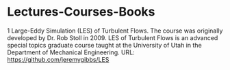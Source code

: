 # Lectures-Courses-Books

1 Large-Eddy Simulation (LES) of Turbulent Flows. The course was originally developed by Dr. Rob Stoll in 2009. LES of Turbulent Flows is an advanced special topics graduate course taught at the University of Utah in the Department of Mechanical Engineering. URL: https://github.com/jeremygibbs/LES
